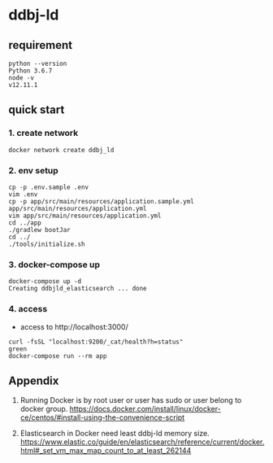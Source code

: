 # ddbj-ld

## requirement

```
python --version
Python 3.6.7
node -v
v12.11.1
```

## quick start 
### 1. create network

```
docker network create ddbj_ld
```

### 2. env setup

```
cp -p .env.sample .env
vim .env
cp -p app/src/main/resources/application.sample.yml app/src/main/resources/application.yml
vim app/src/main/resources/application.yml
cd ../app
./gradlew bootJar
cd ../
./tools/initialize.sh
```

### 3. docker-compose up

```
docker-compose up -d
Creating ddbjld_elasticsearch ... done
```

### 4. access

- access to http://localhost:3000/
```
curl -fsSL "localhost:9200/_cat/health?h=status"
green
docker-compose run --rm app
```

## Appendix
1. Running Docker is by root user or user has sudo or user belong to docker group.
https://docs.docker.com/install/linux/docker-ce/centos/#install-using-the-convenience-script

2. Elasticsearch in Docker need least ddbj-ld memory size.
https://www.elastic.co/guide/en/elasticsearch/reference/current/docker.html#_set_vm_max_map_count_to_at_least_262144
